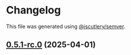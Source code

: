 # Changelog

This file was generated using [@jscutlery/semver](https://github.com/jscutlery/semver).

## [0.5.1-rc.0](https://github.com/Sitecore-PD/sitecore.cloudsdk.js/compare/utils-0.5.0...utils-0.5.1-rc.0) (2025-04-01)
